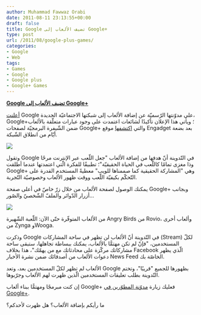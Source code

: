 ```yaml
---
author: Muhammad Fawwaz Orabi
date: 2011-08-11 23:13:55+00:00
draft: false
title: Google تضيف الألعاب إلى Google+
type: post
url: /2011/08/google-plus-games/
categories:
- Google
- Web
tags:
- Games
- Google
- Google plus
- Google+ Games
---
```


[**Google تضيف الألعاب إلى Google+**](https://www.it-scoop.com/2011/08/google-plus-games/)


[أعلنت](http://googleblog.blogspot.com/2011/08/games-in-google-fun-that-fits-your.html) Google على مدوّنتها الرّسميّة عن إضافة الألعاب إلى شبكتها الاجتماعيّة الجديدة، Google+؛ ويأتي هذا الإعلان تأكيدًا لشائعات اعتمدت على وجود عبارات متعلّقة بالألعاب ضمن الشّيفرة البرمجيّة لصفحات Google+ والتي [اكتشفها](http://www.engadget.com/2011/06/30/google-code-reveals-intent-to-unleash-games-and-questions-to-th/) موقع Engadget بعد بضعة أيّام من انطلاق الشّبكة.

[![](https://www.it-scoop.com/wp-content/uploads/2011/08/Google-plus-games-homepage.png)
](https://www.it-scoop.com/2011/08/google-plus-games/)

وتقول Google في التّدوينة أنّ هدفها من إضافة الألعاب "جعل اللّعب عبر الإنترنت مرحًا وذا مغزى تمامًا كاللّعب في الحياة الحقيقيّة"؛ تطبيقًا للفكرة الّتي اعتمدتها عندما أطلقت Google+ وهي "المشاركة الحقيقية كما صممناها للويب" معطيةً المستخدم القدرة على التّحكّم بكيفيّة اللّعب ووقت ظهور الألعاب وخصوصيّة التّجربة.

يمكنك الوصول لصفحة الألعاب من خلال زرّ خاصّ في أعلى صفحة Google+ وبجانب أزرار الدّوائر والملفّ الشّخصيّ والصّور...

[![](https://www.it-scoop.com/wp-content/uploads/2011/08/Google-plus-games.png)
](https://www.it-scoop.com/2011/08/google-plus-games/)

من الألعاب المتوفّرة حتّى الآن: اللّعبة الشّهيرة Angry Birds من Rovio، وألعاب أخرى من Zynga وWooga.

وذكرت Google في التّدوينة أنّ الألعاب لن تظهر في ساحة المشاركات (Stream) لكلّ المستخدمين، "فإنّ لم تكن مهتمًّا بالألعاب، يمكنك ببساطة تجاهلها، ستبقى ساحة مشاركاتك مركّزة على محادثاتك مع من يهمّك"، هذا بخلاف Facebook الّذي يظهر دعوات الألعاب من أصدقائك ضمن نشرة الأخبار News Feed الخاصّة بك.

الألعاب لم تظهر لكلّ المستخدمين بعد، وتعد Google بظهورها للجميع "قريبًا"، وتختم التّدوينة بطلب تعليقات المستخدمين الّذين ظهرت لهم الألعاب وجرّبوها.

إن كنت مبرمجًا ومهتمًّا ببناء ألعاب Google+ فعليك زيارة [مدوّنة المطوّرين في Google+](http://googleplusplatform.blogspot.com/2011/08/stepping-onto-google-platform.html).

ما رأيكم بإضافة الألعاب؟ هل ظهرت لأحدكم؟
